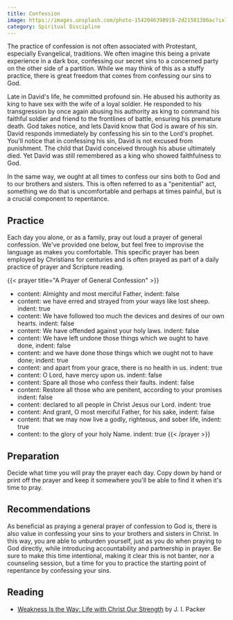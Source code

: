 ```yaml
---
title: Confession
image: https://images.unsplash.com/photo-1542046398918-2d21581386ac?ixlib=rb-1.2.1&ixid=eyJhcHBfaWQiOjEyMDd9&auto=format&fit=crop&w=800&h=400&q=80
category: Spiritual Discipline
---
```


The practice of confession is not often associated with Protestant, especially Evangelical, traditions. We often imagine this being a private experience in a dark box, confessing our secret sins to a concerned party on the other side of a partition. While we may think of this as a stuffy practice, there is great freedom that comes from confessing our sins to God.

Late in David's life, he committed profound sin. He abused his authority as king to have sex with the wife of a loyal soldier. He responded to his transgression by once again abusing his authority as king to command his faithful soldier and friend to the frontlines of battle, ensuring his premature death. God takes notice, and lets David know that God is aware of his sin. David responds immediately by confessing his sin to the Lord's prophet. You'll notice that in confessing his sin, David is not excused from punishment. The child that David conceived through his abuse ultimately died. Yet David was still remembered as a king who showed faithfulness to God.

In the same way, we ought at all times to confess our sins both to God and to our brothers and sisters. This is often referred to as a "penitential" act, something we do that is uncomfortable and perhaps at times painful, but is a crucial component to repentance.

## Practice

Each day you alone, or as a family, pray out loud a prayer of general confession. We've provided one below, but feel free to improvise the language as makes you comfortable. This specific prayer has been employed by Christians for centuries and is often prayed as part of a daily practice of prayer and Scripture reading.

{{< prayer title="A Prayer of General Confession" >}}
- content: Almighty and most merciful Father,
  indent: false
- content: we have erred and strayed from your ways like lost sheep.
  indent: true
- content: We have followed too much the devices and desires of our own hearts.
  indent: false
- content: We have offended against your holy laws.
  indent: false
- content: We have left undone those things which we ought to have done,
  indent: false
- content: and we have done those things which we ought not to have done;
  indent: true
- content: and apart from your grace, there is no health in us.
  indent: true
- content: O Lord, have mercy upon us.
  indent: false
- content: Spare all those who confess their faults.
  indent: false
- content: Restore all those who are penitent, according to your promises
  indent: false
- content: declared to all people in Christ Jesus our Lord.
  indent: true
- content: And grant, O most merciful Father, for his sake,
  indent: false
- content: that we may now live a godly, righteous, and sober life,
  indent: true
- content: to the glory of your holy Name.
  indent: true
{{< /prayer >}}

## Preparation

Decide what time you will pray the prayer each day. Copy down by hand or print off the prayer and keep it somewhere you'll be able to find it when it's time to pray.

## Recommendations

As beneficial as praying a general prayer of confession to God is, there is also value in confessing your sins to your brothers and sisters in Christ. In this way, you are able to unburden yourself, just as you do when praying to God directly, while introducing accountability and partnership in prayer. Be sure to make this time intentional, making it clear this is not banter, nor a counseling session, but a time for you to practice the starting point of repentance by confessing your sins.

## Reading

- [Weakness Is the Way: Life with Christ Our Strength](https://www.amazon.com/Weakness-Way-Life-Christ-Strength/dp/1433536838) by J. I. Packer
